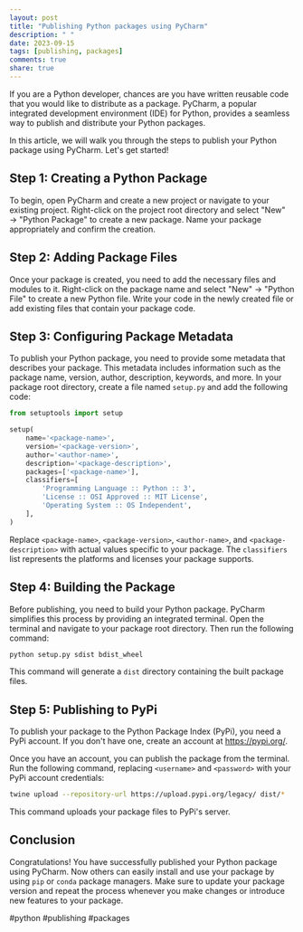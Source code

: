 ```yaml
---
layout: post
title: "Publishing Python packages using PyCharm"
description: " "
date: 2023-09-15
tags: [publishing, packages]
comments: true
share: true
---
```


If you are a Python developer, chances are you have written reusable code that you would like to distribute as a package. PyCharm, a popular integrated development environment (IDE) for Python, provides a seamless way to publish and distribute your Python packages.

In this article, we will walk you through the steps to publish your Python package using PyCharm. Let's get started!

## Step 1: Creating a Python Package

To begin, open PyCharm and create a new project or navigate to your existing project. Right-click on the project root directory and select "New" → "Python Package" to create a new package. Name your package appropriately and confirm the creation.

## Step 2: Adding Package Files

Once your package is created, you need to add the necessary files and modules to it. Right-click on the package name and select "New" → "Python File" to create a new Python file. Write your code in the newly created file or add existing files that contain your package code.

## Step 3: Configuring Package Metadata

To publish your Python package, you need to provide some metadata that describes your package. This metadata includes information such as the package name, version, author, description, keywords, and more. In your package root directory, create a file named `setup.py` and add the following code:

```python
from setuptools import setup

setup(
    name='<package-name>',
    version='<package-version>',
    author='<author-name>',
    description='<package-description>',
    packages=['<package-name>'],
    classifiers=[
        'Programming Language :: Python :: 3',
        'License :: OSI Approved :: MIT License',
        'Operating System :: OS Independent',
    ],
)
```

Replace `<package-name>`, `<package-version>`, `<author-name>`, and `<package-description>` with actual values specific to your package. The `classifiers` list represents the platforms and licenses your package supports.

## Step 4: Building the Package

Before publishing, you need to build your Python package. PyCharm simplifies this process by providing an integrated terminal. Open the terminal and navigate to your package root directory. Then run the following command:

```bash
python setup.py sdist bdist_wheel
```

This command will generate a `dist` directory containing the built package files.

## Step 5: Publishing to PyPi

To publish your package to the Python Package Index (PyPi), you need a PyPi account. If you don't have one, create an account at https://pypi.org/.

Once you have an account, you can publish the package from the terminal. Run the following command, replacing `<username>` and `<password>` with your PyPi account credentials:

```bash
twine upload --repository-url https://upload.pypi.org/legacy/ dist/*
```

This command uploads your package files to PyPi's server.

## Conclusion

Congratulations! You have successfully published your Python package using PyCharm. Now others can easily install and use your package by using `pip` or `conda` package managers. Make sure to update your package version and repeat the process whenever you make changes or introduce new features to your package.

#python #publishing #packages